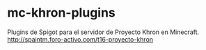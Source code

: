 # mc-khron-plugins
Plugins de Spigot para el servidor de Proyecto Khron en Minecraft. http://spaintm.foro-activo.com/t16-proyecto-khron
